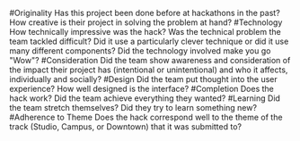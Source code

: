 #Originality
Has this project been done before at hackathons in the past? How creative is their project in solving the problem at hand?
#Technology
How technically impressive was the hack? Was the technical problem the team tackled difficult? Did it use a particularly clever technique or did it use many different components? Did the technology involved make you go "Wow"?
#Consideration
Did the team show awareness and consideration of the impact their project has (intentional or unintentional) and who it affects, individually and socially?
#Design
Did the team put thought into the user experience? How well designed is the interface?
#Completion
Does the hack work? Did the team achieve everything they wanted?
#Learning
Did the team stretch themselves? Did they try to learn something new?
#Adherence to Theme
Does the hack correspond well to the theme of the track (Studio, Campus, or Downtown) that it was submitted to?
